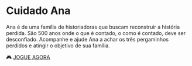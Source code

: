 # Cuidado Ana

Ana é de uma família de historiadoras que buscam reconstruir a história perdida. São 500 anos onde o que é contado, o como é contado, deve ser desconfiado. Acompanhe e ajude Ana a achar os três pergaminhos perdidos e atingir o objetivo de sua família.

:video_game: [JOGUE AGORA](https://juliamar-ia.itch.io/cuidado-ana)
